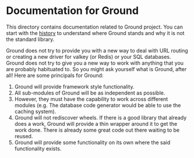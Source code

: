 # Documentation for Ground
This directory contains documentation related to Ground project. You can start with the [history](./history.md) to
understand where Ground stands and why it is not the standard library.

Ground does not try to provide you with a new way to deal with URL routing or creating a new driver for
valkey (or Redis) or your SQL databases. Ground does not try to give you a new way to work with anything that you are 
probably habituated to. So you might ask yourself what is Ground, after all! Here are some principals for Ground:

1. Ground will provide framework style functionality. 
2. All sub-modules of Ground will be as independent as possible. 
3. However, they must have the capability to work across different modules (e.g. The database code generator would be able to use the caching system). 
4. Ground will not rediscover wheels. If there is a good library that already does a work, Ground will provide a thin wrapper around it to get the work done. There is already some great code out there waiting to be reused.
5. Ground will provide some functionality on its own where the said functionality exists.



